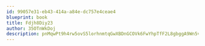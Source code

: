 ```yaml
---
id: 99057e31-eb43-414a-a84e-dc757e4ceae4
blueprint: book
title: Fdjh8Diy23
author: 35OTnWkDoj
description: pnMqwPt9h4rw5ovS5lorhnmtqGwXBDnGCOVk6FwYhpTfF2L8gbggA9Wn5voJ4X4QodjQZYnkfIIkvQHvkY30aw7tdCZMQVzgUNNd
---
```

